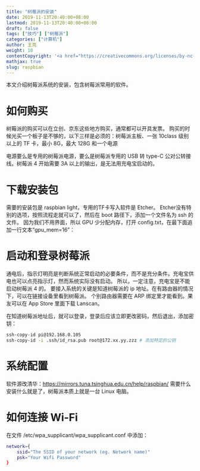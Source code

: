 ```yaml
---
title: "树莓派的安装"
date: 2019-11-13T20:40:00+08:00
lastmod: 2019-11-13T20:40:00+08:00
draft: false
tags: ["技巧"] ["树莓派"]
categories: ["计算机"]
author: 王亮
weight: 10
contentCopyright: '<a href="https://creativecommons.org/licenses/by-nc-sa/4.0/deed.zh" rel="noopener" target="_blank">CC 4.0</a>'
mathjax: true
slug: raspbian
---
```


本文介绍树莓派系统的安装，包含树莓派常用的软件。

# 如何购买

树莓派的购买可以在立创、京东这些地方购买，通常都可以开具发票。
购买的时候光买一个板子是不够的，以下三样是必须的：树莓派主板、一张 10class 级别以上的 TF 卡，最小 8G，最大 128G 和一个电源

电源要么是专用的树莓派电源，要么是树莓派专用的 USB 转 type-C 公对公转接线。树莓派 4 开始需要 3A 以上的输出，是无法用充电宝启动的。

# 下载安装包

需要的安装包是 raspbian light，专用的TF卡写入软件是 Etcher。
Etcher没有特别的选项，按照流程走就可以了，然后在 boot 路径下，添加一个文件名为 ssh 的文件。
因为我们不用界面，所以 GPU 少分配内存，打开 config.txt，在最下面追加一行文本“gpu_mem=16”：

# 启动和登录树莓派

通电后，指示灯明亮是判断系统正常启动的必要条件，而不是充分条件。充电宝供电也可以点亮指示灯，然而系统实际没有启动。
所以，一定注意，充电宝是不能启动树莓派 4 的。
要接入系统的关键是知道树莓派的 ip 地址。在有路由器的情况下，可以在链接设备里看到树莓派。
个别路由器需要在 ARP 绑定里才能看到。果友可以在 App Store 里面下载 Lanscan。

在知道树莓派地址后，就可以登录，登录后应该立即更改密码，然后退出，添加密钥：

```bash
ssh-copy-id pi@192.168.0.105
ssh-copy-id -i .ssh/id_rsa.pub root@172.xx.yy.zzz # 添加特定的公钥
```
# 系统配置

软件源改清华：https://mirrors.tuna.tsinghua.edu.cn/help/raspbian/
需要什么安装什么就是了，树莓派本质上就是一台 Linux 电脑。

# 如何连接 Wi-Fi

在文件 /etc/wpa_supplicant/wpa_supplicant.conf 中添加：

```bash
network={
    ssid="The SSID of your network (eg. Network name)"
    psk="Your Wifi Password"
}